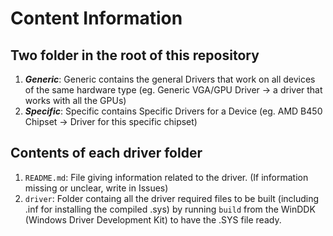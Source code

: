 # Content Information

## Two folder in the root of this repository
1. ***Generic***: Generic contains the general Drivers that work on all devices of the same hardware type (eg. Generic VGA/GPU Driver -> a driver that works with all the GPUs)
2. ***Specific***: Specific contains Specific Drivers for a Device (eg. AMD B450 Chipset -> Driver for this specific chipset)

## Contents of each driver folder
1. `README.md`: File giving information related to the driver. (If information missing or unclear, write in Issues)
2. `driver`: Folder containg all the driver required files to be built (including .inf for installing the compiled .sys) by running `build` from the WinDDK (Windows Driver Development Kit) to have the .SYS file ready.
